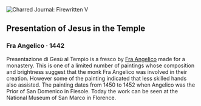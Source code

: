 <div class="artwork-of-the-day">
  <div class="container">
    <div class="img-wrapper">
      <img
        src="https://uploads6.wikiart.org/images/fra-angelico/presentation-of-jesus-in-the-temple-1442.jpg!Large.jpg"
        alt="Charred Journal: Firewritten V" />
    </div>
    <div class="artwork-detail">
      <div class="artwork-origin"> 
        <h2 class="artwork-name">Presentation of Jesus in the Temple</h2>
        <h3 class="artist">
          Fra Angelico
                    ·  1442
        </h3>
      </div>
      <p class="description">
        <span class="artwork-description-text ng-binding" ng-bind-html="viewModel.ArtworkOfTheDay.Description | unsafe">Presentazione di Gesù al Tempio is a fresco by <a target="_blank" href="/en/fra-angelico">Fra Angelico</a> made for a monastery. This is one of a limited number of paintings whose composition and brightness suggest that the monk Fra Angelico was involved in their creation. However some of the painting indicated that less skilled hands also assisted. The painting dates from 1450 to 1452 when Angelico was the Prior of San Domenico in Fiesole. Today the work can be seen at the National Museum of San Marco in Florence.</span>
                        <div class="text-shadow-container" ng-show="showShadow" style=""></div>
      </p>
    </div>
  </div>

</div>
